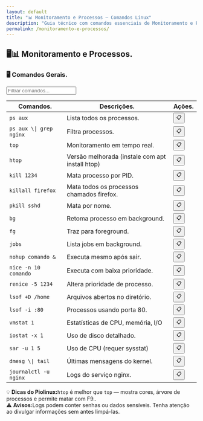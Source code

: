 ```yaml
---
layout: default
title: "📊 Monitoramento e Processos — Comandos Linux"
description: "Guia técnico com comandos essenciais de Monitoramento e Processos. Copie, cole e use direto no terminal. Organizado por monitoramento e processos."
permalink: /monitoramento-e-processos/
---
```



<section>



<h2>🖥📊 Monitoramento e Processos.</h2>


<h3>🖥 Comandos Gerais.</h3>


<input type="text" oninput="filtrarLinhas(this.value)" placeholder="Filtrar comandos...">
<script>
function filtrarLinhas(termo) {
  const linhas = document.querySelectorAll('tbody tr');
  linhas.forEach(linha => {
    linha.style.display = linha.textContent.toLowerCase().includes(termo.toLowerCase()) ? '' : 'none';
  });
}
</script>


<div class="table-container">
<table class="evergreen-table">
  <thead>
    <tr>
      <th>Comandos.</th>
      <th>Descrições.</th>
      <th>Ações.</th>
    </tr>
  </thead>
  <tbody>
    <tr>
      <td data-label="Comando"><code>ps aux</code></td>
      <td data-label="Descrição">Lista todos os processos.</td>
      <td data-label="Ação"><button class="copy-btn" data-command="ps aux">📋</button></td>
    </tr>
    <tr>
      <td data-label="Comando"><code>ps aux \| grep nginx</code></td>
      <td data-label="Descrição">Filtra processos.</td>
      <td data-label="Ação"><button class="copy-btn" data-command="ps aux \| grep nginx">📋</button></td>
    </tr>
    <tr>
      <td data-label="Comando"><code>top</code></td>
      <td data-label="Descrição">Monitoramento em tempo real.</td>
      <td data-label="Ação"><button class="copy-btn" data-command="top">📋</button></td>
    </tr>
    <tr>
      <td data-label="Comando"><code>htop</code></td>
      <td data-label="Descrição">Versão melhorada (instale com apt install htop)</td>
      <td data-label="Ação"><button class="copy-btn" data-command="htop">📋</button></td>
    </tr>
    <tr>
      <td data-label="Comando"><code>kill 1234</code></td>
      <td data-label="Descrição">Mata processo por PID.</td>
      <td data-label="Ação"><button class="copy-btn" data-command="kill 1234">📋</button></td>
    </tr>
    <tr>
      <td data-label="Comando"><code>killall firefox</code></td>
      <td data-label="Descrição">Mata todos os processos chamados firefox.</td>
      <td data-label="Ação"><button class="copy-btn" data-command="killall firefox">📋</button></td>
    </tr>
    <tr>
      <td data-label="Comando"><code>pkill sshd</code></td>
      <td data-label="Descrição">Mata por nome.</td>
      <td data-label="Ação"><button class="copy-btn" data-command="pkill sshd">📋</button></td>
    </tr>
    <tr>
      <td data-label="Comando"><code>bg</code></td>
      <td data-label="Descrição">Retoma processo em background.</td>
      <td data-label="Ação"><button class="copy-btn" data-command="bg">📋</button></td>
    </tr>
    <tr>
      <td data-label="Comando"><code>fg</code></td>
      <td data-label="Descrição">Traz para foreground.</td>
      <td data-label="Ação"><button class="copy-btn" data-command="fg">📋</button></td>
    </tr>
    <tr>
      <td data-label="Comando"><code>jobs</code></td>
      <td data-label="Descrição">Lista jobs em background.</td>
      <td data-label="Ação"><button class="copy-btn" data-command="jobs">📋</button></td>
    </tr>
    <tr>
      <td data-label="Comando"><code>nohup comando &</code></td>
      <td data-label="Descrição">Executa mesmo após sair.</td>
      <td data-label="Ação"><button class="copy-btn" data-command="nohup comando &">📋</button></td>
    </tr>
    <tr>
      <td data-label="Comando"><code>nice -n 10 comando</code></td>
      <td data-label="Descrição">Executa com baixa prioridade.</td>
      <td data-label="Ação"><button class="copy-btn" data-command="nice -n 10 comando">📋</button></td>
    </tr>
    <tr>
      <td data-label="Comando"><code>renice -5 1234</code></td>
      <td data-label="Descrição">Altera prioridade de processo.</td>
      <td data-label="Ação"><button class="copy-btn" data-command="renice -5 1234">📋</button></td>
    </tr>
    <tr>
      <td data-label="Comando"><code>lsof +D /home</code></td>
      <td data-label="Descrição">Arquivos abertos no diretório.</td>
      <td data-label="Ação"><button class="copy-btn" data-command="lsof +D /home">📋</button></td>
    </tr>
    <tr>
      <td data-label="Comando"><code>lsof -i :80</code></td>
      <td data-label="Descrição">Processos usando porta 80.</td>
      <td data-label="Ação"><button class="copy-btn" data-command="lsof -i :80">📋</button></td>
    </tr>
    <tr>
      <td data-label="Comando"><code>vmstat 1</code></td>
      <td data-label="Descrição">Estatísticas de CPU, memória, I/O</td>
      <td data-label="Ação"><button class="copy-btn" data-command="vmstat 1">📋</button></td>
    </tr>
    <tr>
      <td data-label="Comando"><code>iostat -x 1</code></td>
      <td data-label="Descrição">Uso de disco detalhado.</td>
      <td data-label="Ação"><button class="copy-btn" data-command="iostat -x 1">📋</button></td>
    </tr>
    <tr>
      <td data-label="Comando"><code>sar -u 1 5</code></td>
      <td data-label="Descrição">Uso de CPU (requer sysstat)</td>
      <td data-label="Ação"><button class="copy-btn" data-command="sar -u 1 5">📋</button></td>
    </tr>
    <tr>
      <td data-label="Comando"><code>dmesg \| tail</code></td>
      <td data-label="Descrição">Últimas mensagens do kernel.</td>
      <td data-label="Ação"><button class="copy-btn" data-command="dmesg \| tail">📋</button></td>
    </tr>
    <tr>
      <td data-label="Comando"><code>journalctl -u nginx</code></td>
      <td data-label="Descrição">Logs do serviço nginx.</td>
      <td data-label="Ação"><button class="copy-btn" data-command="journalctl -u nginx">📋</button></td>
    </tr>
  </tbody>
</table>
</div>






<div class="dica-final">
  💡 <strong>Dicas do Piolinux:</strong><code>htop</code> é melhor que <code>top</code> — mostra cores, árvore de processos e permite matar com F9..
</div>
<div class="aviso-final">
  ⚠️ <strong>Avisos:</strong>Logs podem conter senhas ou dados sensíveis. Tenha atenção ao divulgar informações sem antes limpá-las.

</div>






</section>
